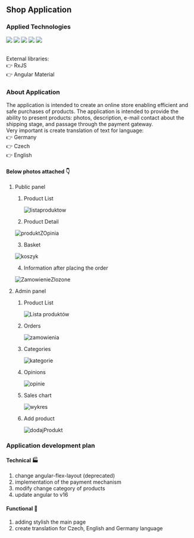 
## Shop Application 
### Applied Technologies
![](https://img.shields.io/badge/Angular-DD0031.svg?style=for-the-badge&logo=Angular&logoColor=white) ![](https://img.shields.io/badge/TypeScript-3178C6.svg?style=for-the-badge&logo=TypeScript&logoColor=white) ![](https://img.shields.io/badge/HTML5-E34F26.svg?style=for-the-badge&logo=HTML5&logoColor=white) ![](https://img.shields.io/badge/CSS3-1572B6.svg?style=for-the-badge&logo=CSS3&logoColor=white) ![](https://img.shields.io/badge/Chart.js-FF6384.svg?style=for-the-badge&logo=chartdotjs&logoColor=white)

<br/> External libraries: 
<br/> :point_right: RxJS
<br/> :point_right: Angular Material
### About Application
The application is intended to create an online store enabling efficient and safe purchases of products. The application is intended to provide the ability to present products: photos, description, e-mail contact about the shipping stage, and passage through the payment gateway.
<br/> Very important is create translation of text for language: 
<br/> :point_right: Germany
<br/> :point_right: Czech
<br/> :point_right: English
####  Below photos attached :point_down:
 1. Public panel
    1. Product List

       ![listaproduktow](https://github.com/kacperkuczynski/ShopFrontend/assets/59393105/b8ab32c3-59c7-46bd-9de9-0cb07fad90eb)

    2.  Product Detail

       ![produktZOpinia](https://github.com/kacperkuczynski/ShopFrontend/assets/59393105/4715a024-17af-41e1-8038-26784b3569ac)

    3.  Basket

       ![koszyk](https://github.com/kacperkuczynski/ShopFrontend/assets/59393105/dfbdde5d-ac28-4956-9e09-d1c6aa36026b)

    4.  Information after placing the order

      ![ZamowienieZlozone](https://github.com/kacperkuczynski/ShopFrontend/assets/59393105/e7498abf-e5ee-4b73-bdf2-821ada0058be)

 2. Admin panel

    1. Product List

       ![Lista produktów](https://github.com/kacperkuczynski/ShopFrontend/assets/59393105/7cf6ec47-2c52-4ecb-ac78-b7b13752e849)

    2. Orders

       ![zamowienia](https://github.com/kacperkuczynski/ShopFrontend/assets/59393105/72f72cd4-76e1-4e94-9d35-620743bc1396)

    3. Categories

       ![kategorie](https://github.com/kacperkuczynski/ShopFrontend/assets/59393105/5d3908f6-4e22-4557-b90b-0fcce9921482)

    4. Opinions

       ![opinie](https://github.com/kacperkuczynski/ShopFrontend/assets/59393105/bf844fe0-ea9a-40d9-960f-63ab76cb5d38)

    5. Sales chart

       ![wykres](https://github.com/kacperkuczynski/ShopFrontend/assets/59393105/927316b6-c923-400d-ab8f-be0df343720f)

    6. Add product

       ![dodajProdukt](https://github.com/kacperkuczynski/ShopFrontend/assets/59393105/3a16d333-3f2e-470e-8d45-68d121a26887)



### Application development plan
#### Technical :factory:
1. change angular-flex-layout (deprecated) 
2. implementation of the payment mechanism
3. modify change category of products
4. update angular to v16
#### Functional :construction_worker:
1. adding stylish the main page
2. create translation for Czech, English and Germany language
